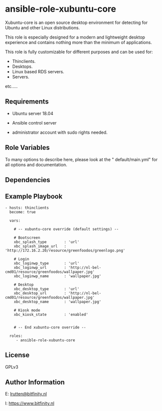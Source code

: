 ansible-role-xubuntu-core 
========= 

Xubuntu-core is an open source desktop environment for 
detecting for Ubuntu and other Linux distributions.

This role is especially designed for a modern and lightweight 
desktop experience and contains nothing more than the minimum
of applications.

This role is fully customizable for different purposes 
and can be used for:
- Thinclients.
- Desktops.
- Linux based RDS servers.
- Servers.

etc.....


Requirements
------------

* Ubuntu server 18.04
* Ansible control server

* administrator account with sudo rights needed.


Role Variables
--------------

To many options to describe here, please look at
the " default/main.yml" for all options and documentation.

Dependencies
------------


Example Playbook
----------------

    - hosts: thinclients
      become: true

      vars:

        # -- xubuntu-core override (default settings) --
        
        # Bootscreen
        xbc_splash_type        : 'url'
        xbc_splash_image_url   : 'http://172.16.2.20/resource/greenfoodos/greenlogo.png'

        # Login 
        xbc_loginwp_type       : 'url'
        xbc_loginwp_url        : 'http://nl-bel-cmd01/resource/greenfoodos/wallpaper.jpg'
        xbc_loginwp_name       : 'wallpaper.jpg'

        # Desktop
        xbc_desktop_type       : 'url'
        xbc_desktop_url        : 'http://nl-bel-cmd01/resource/greenfoodos/wallpaper.jpg'
        xbc_desktop_name       : 'wallpaper.jpg'

        # Kiosk mode
        xbc_kiosk_state        : 'enabled'
      

        # -- End xubuntu-core override --

      roles:
         - ansible-role-xubuntu-core


License
-------

GPLv3

Author Information
------------------

E: lrutten@bitfinity.nl

I: https://www.bitfinity.nl
